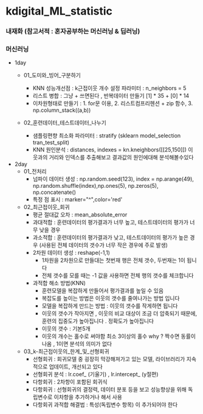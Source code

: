 # kdigital_ML_statistic
### 내재화 (참고서적 : 혼자공부하는 머신러닝 & 딥러닝)
### 머신러닝
- 1day
    - 01_도미와_빙어_구분하기
        - KNN 성능개선점 : k근접이웃 개수 설정 파라미터 : n_neighbors = 5 
        - 리스트 병합 : 그냥 + 쓰면된다 , 반복데이터 만들기 [1] * 35 +  [0] * 14
        - 이차원형태로 만들기 : 1. for문 이용, 2. 리스트컴프리헨션 + zip 함수, 3. np.column_stack((a,b))

    - 02_훈련데이터_테스트데이터_나누기
        - 샘플링편향 최소화 파라미터 : stratify (sklearn model_selection tran_test_split)
        - KNN 원인분석 : distances, indexes = kn.kneighbors([[25,150]]) 이웃과의 거리와 인덱스를 추출해보고 결과값의 원인에대해 분석해볼수있다
- 2day
    - 01_전처리
        - 넘파이 데이터 생성 : np.random.seed(123), index = np.arange(49), np.random.shuffle(index),np.ones(5), np.zeros(5), np.concatenate()
        - 특정 점 표시 : marker="^",color='red' 
    - 02_최근접이웃_회귀
        - 평균 절대값 오차 : mean_absolute_error
        - 과대적합 : 훈련데이터의 평가결과가 너무 높고, 테스트데이터의 평가가 너무 낮을 경우
        - 과소적합 : 훈련데이터의 평가결과가 낮고, 테스트데이터의 평가가 높은 경우 (사용된 전체 데이터의 갯수가 너무 작은 경우에 주로 발생)
        - 2차원 데이터 생성 : reshape(-1,1)
            - 1차원을 2차원으로 만들대는 첫번재 행은 전체 갯수, 두번재는 1이 됩니다
            - 전체 갯수를 모를 때는 -1 값을 사용하면 전체 행의 갯수를 체크합니다
        - 과적합 해소 방법(KNN)
            - 훈련모델을 복잡하게 만들어서 평가결과를 높일 수 있음
            - 복잡도를 높이는 방법은 이웃의 갯수를 줄여나가는 방법 입니다
            - 모델을 복잡하게 만드는 방법 : 이웃의 갯수를 작게하면 됩니다
            - 이웃의 갯수가 작아지면 , 이웃의 비교 대상이 조금 더 압축되기 때문에, 훈련의 집중도가 높아집니다 . 정확도가 높아집니다
            - 이웃의 갯수 : 기본5개
            - 이웃의 개수는 홀수로 써야함 최소 3이상의 홀수 why ? 짝수면 동률이 나옴 , 1이면 분석의 의미가 없다
    - 03_k-최근접이웃의_한계_및_선형회귀
        - 선형회귀 : 회귀모델 중 굉장히 막강해져가고 있는 모델, 라이브러리가 지속적으로 업데이트, 개선되고 있다
        - 선형회귀 분석 : lr.coef_ (기울기) , lr.intercept_ (y절편)
        - 다항회귀 : 2차항이 포함된 회귀식
        - 다항회귀 : 선형회귀의 결정력, 데이터 분포 등을 보고 성능향상을 위해 독립변수로 이차항을 추가하거나 해서 사용
        - 다항회귀 과적합 해결법 : 특성(독립변수 항목) 이 추가되어야 한다  
            
